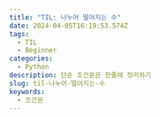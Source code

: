 ```yaml
---
title: "TIL: 나누어 떨어지는 수"
date: 2024-04-05T16:19:53.574Z
tags:
  - TIL
  - Beginner
categories:
  - Python
description: 단순 조건문은 한줄에 정리하기
slug: til-나누어-떨어지는-수
keywords:
  - 조건문
---
```

